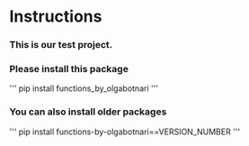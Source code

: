 # Instructions 

### This is our test project. 
### Please install this package
'''
pip install functions_by_olgabotnari
'''

### You can also install older packages
'''
pip install functions-by-olgabotnari==VERSION_NUMBER
'''

